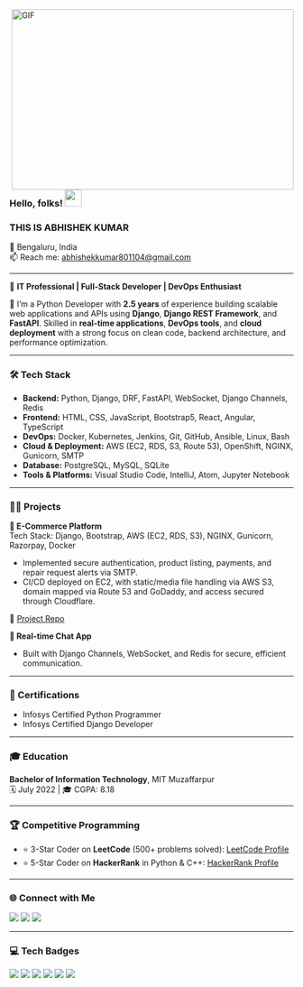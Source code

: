 
<img align="right" alt="GIF" src="https://c.tenor.com/-UygBh3nnfEAAAAM/coding.gif" width="500" height="320" />

### Hello, folks! <img src="https://raw.githubusercontent.com/MartinHeinz/MartinHeinz/master/wave.gif" width="30px">
### THIS IS ABHISHEK KUMAR

📍 Bengaluru, India  
📫 Reach me: abhishekkumar801104@gmail.com

---

💼 **IT Professional | Full-Stack Developer | DevOps Enthusiast**

🚀 I’m a Python Developer with **2.5 years** of experience building scalable web applications and APIs using **Django**, **Django REST Framework**, and **FastAPI**. Skilled in **real-time applications**, **DevOps tools**, and **cloud deployment** with a strong focus on clean code, backend architecture, and performance optimization.

---

### 🛠️ Tech Stack

- **Backend:** Python, Django, DRF, FastAPI, WebSocket, Django Channels, Redis  
- **Frontend:** HTML, CSS, JavaScript, Bootstrap5, React, Angular, TypeScript  
- **DevOps:** Docker, Kubernetes, Jenkins, Git, GitHub, Ansible, Linux, Bash  
- **Cloud & Deployment:** AWS (EC2, RDS, S3, Route 53), OpenShift, NGINX, Gunicorn, SMTP  
- **Database:** PostgreSQL, MySQL, SQLite  
- **Tools & Platforms:** Visual Studio Code, IntelliJ, Atom, Jupyter Notebook  

---

### 👨‍💻 Projects

**🛒 E-Commerce Platform**  
Tech Stack: Django, Bootstrap, AWS (EC2, RDS, S3), NGINX, Gunicorn, Razorpay, Docker  
- Implemented secure authentication, product listing, payments, and repair request alerts via SMTP.  
- CI/CD deployed on EC2, with static/media file handling via AWS S3, domain mapped via Route 53 and GoDaddy, and access secured through Cloudflare.

🔗 [Project Repo](https://github.com/abhishek173/Eshop)

**💬 Real-time Chat App**  
- Built with Django Channels, WebSocket, and Redis for secure, efficient communication.

---

### 📜 Certifications

- Infosys Certified Python Programmer  
- Infosys Certified Django Developer

---

### 🎓 Education

**Bachelor of Information Technology**, MIT Muzaffarpur  
🗓️ July 2022 | 🎓 CGPA: 8.18

---

### 🏆 Competitive Programming

- ⭐ 3-Star Coder on **LeetCode** (500+ problems solved): [LeetCode Profile](https://leetcode.com/u/Abhishek_kumar18IT01/)  
- ⭐ 5-Star Coder on **HackerRank** in Python & C++: [HackerRank Profile](https://www.hackerrank.com/profile/abhishekkumar801)

---

### 🌐 Connect with Me

<p>
<a href="https://www.linkedin.com/in/coderabhishek"><img src="https://img.icons8.com/fluent/48/000000/linkedin.png"/></a>
<a href="https://github.com/abhishek173"><img src="https://img.icons8.com/fluent/48/000000/github.png"/></a>
<a href="https://www.instagram.com/abhishek/"><img src="https://img.icons8.com/fluent/48/000000/instagram-new.png"/></a>
</p>

---

### 💻 Tech Badges

![](https://img.shields.io/badge/CODE-PYTHON-informational?style=flat&color=2bbc8a) 
![](https://img.shields.io/badge/FRAMEWORK-DJANGO-informational?style=flat&color=2bbc8a) 
![](https://img.shields.io/badge/API-FASTAPI-informational?style=flat&color=2bbc8a) 
![](https://img.shields.io/badge/DEVOPS-DOCKER-informational?style=flat&color=2bbc8a) 
![](https://img.shields.io/badge/CLOUD-AWS-informational?style=flat&color=2bbc8a) 
![](https://img.shields.io/badge/DATABASE-POSTGRESQL-informational?style=flat&color=2bbc8a)

